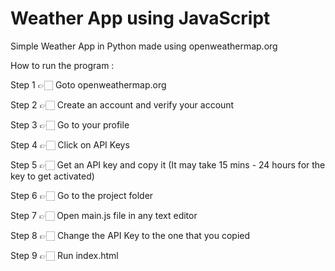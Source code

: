 # Weather App using JavaScript

Simple Weather App in Python made using openweathermap.org

How to run the program :

Step 1 👉🏻 Goto openweathermap.org

Step 2 👉🏻 Create an account and verify your account

Step 3 👉🏻 Go to your profile

Step 4 👉🏻 Click on API Keys

Step 5 👉🏻 Get an API key and copy it (It may take 15 mins - 24 hours for the key to get activated)

Step 6 👉🏻 Go to the project folder

Step 7 👉🏻 Open main.js file in any text editor

Step 8 👉🏻 Change the API Key to the one that you copied

Step 9 👉🏻 Run index.html
